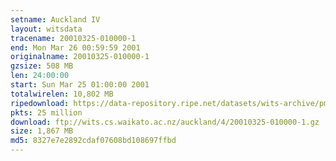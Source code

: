 ```yaml
---
setname: Auckland IV
layout: witsdata
tracename: 20010325-010000-1
end: Mon Mar 26 00:59:59 2001
originalname: 20010325-010000-1
gzsize: 508 MB
len: 24:00:00
start: Sun Mar 25 01:00:00 2001
totalwirelen: 10,802 MB
ripedownload: https://data-repository.ripe.net/datasets/wits-archive/pma/long/auck/4//20010325-010000-1.gz
pkts: 25 million
download: ftp://wits.cs.waikato.ac.nz/auckland/4/20010325-010000-1.gz
size: 1,867 MB
md5: 8327e7e2892cdaf07608bd108697ffbd
---
```

